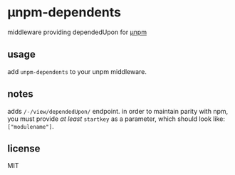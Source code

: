 &mu;npm-dependents
====

middleware providing dependedUpon for [&mu;npm](http://npm.im/unpm)

## usage

add `unpm-dependents` to your unpm middleware.

## notes

adds `/-/view/dependedUpon/` endpoint. in order to maintain parity with npm,
you must provide *at least* `startkey` as a parameter, which should look like:
`["modulename"]`.

## license

MIT
